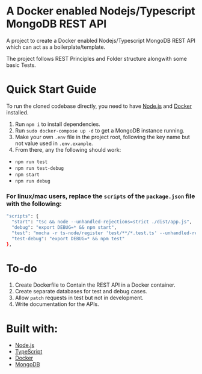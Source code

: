# A Docker enabled Nodejs/Typescript MongoDB REST API    
  
A project to create a Docker enabled Nodejs/Typescript MongoDB REST API which can act as a boilerplate/template.    

The project follows REST Principles and Folder structure alongwith some basic Tests.   

# Quick Start Guide

To run the cloned codebase directly, you need to have [Node.js](https://nodejs.dev/download/) and [Docker](https://www.docker.com/get-started) installed.
  1. Run `npm i` to install dependencies.
  2. Run `sudo docker-compose up -d` to get a MongoDB instance running.
  3. Make your own `.env` file in the project root, following the key name but not value used in `.env.example`.
  4. From there, any the following should work:
  
  - `npm run test`
  - `npm run test-debug`
  - `npm start`
  - `npm run debug`
  
### For linux/mac users, replace the `scripts` of the `package.json` file with the following:  
  ```sh
  "scripts": {
    "start": "tsc && node --unhandled-rejections=strict ./dist/app.js",
    "debug": "export DEBUG=* && npm start",
    "test": "mocha -r ts-node/register 'test/**/*.test.ts' --unhandled-rejections=strict",
    "test-debug": "export DEBUG=* && npm test"
  },
  ```
  
# To-do
  1. Create Dockerfile to Contain the REST API in a Docker container.
  2. Create separate databases for test and debug cases.
  3. Allow `patch` requests in test but not in development.
  4. Write documentation for the APIs.
  
# Built with:
 - [Node.js](https://nodejs.dev/download/)
 - [TypeScript](https://www.typescriptlang.org/)
 - [Docker](https://www.docker.com/get-started)
 - [MongoDB](https://www.mongodb.com/)

  
  
  



